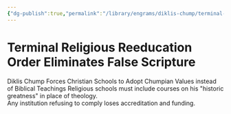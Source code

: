 ```yaml
---
{"dg-publish":true,"permalink":"/library/engrams/diklis-chump/terminal-religious-reeducation-order-eliminates-false-scripture/","tags":["DC/Religion","DC/AS6"]}
---
```


# Terminal Religious Reeducation Order Eliminates False Scripture
Diklis Chump Forces Christian Schools to Adopt Chumpian Values instead of Biblical Teachings
	Religious schools must include courses on his "historic greatness" in place of theology.  
	Any institution refusing to comply loses accreditation and funding.
